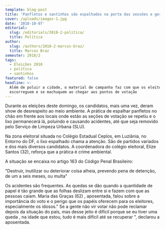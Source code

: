 ```yaml
---
template: blog-post
title: 'Panfletos e santinhos são espalhados na porta das sessões e geram acidentes '
cover: /uploads/images-1.jpg
date: '2018-10-07'
editorial:
  slug: /editorials/2018-2-politica/
  title: Política
author:
  slug: /authors/2018-2-marcos-braz/
  title: Marcos Braz
semester: 2018/2
tags:
  - Eleições 2018
  - política
  - santinhos
featured: false
headline: >-
  Além de poluir a cidade, o material de campanha faz com que os eleitores
  escorreguem e se machuquem ao chegar aos pontos de votação
---
```

Durante as eleições deste domingo, os candidatos, mais uma vez, deram show de desrespeito ao meio ambiente. A prática de espalhar panfletos no chão em frente aos locais onde estão as seções de votação se repetiu e o lixo permanecerá  lá, poluindo e causando acidentes, até que seja removido pelo Serviço de Limpeza Urbana (SLU). 

Na zona eleitoral situada no Colégio Estadual Ceplos, em Luziânia, no Entorno do DF, o lixo espalhado chama a atenção. São de partidos variados e dos mais  diversos candidatos. A coordenadora do colégio eleitoral, Elize Santos (32), reforça que a prática é crime ambiental. 

A situação se encaixa no artigo 163 do Código Penal Brasileiro:

"Destruir, inutilizar ou deteriorar coisa alheia, prevendo pena de detenção, de um a seis meses, ou multa"

Os acidentes são frequentes. As quedas se dão quando a quantidade de papel é tão grande que as folhas deslizam entre si e fazem com que as pessoas caiam. Maria das Graças (62) , aposentada, falou sobre a importância do voto e o perigo que os papéis oferecem para os eleitores, especialmente os idosos." Se a gente não vir votar não pode reclamar depois da situação do país, mas desse jeito é difícil porque se eu tiver uma queda , na idade que estou, tudo é mais difícil até se recuperar ", declarou a aposentada.
